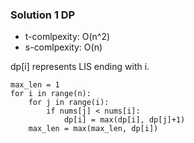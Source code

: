 ### Solution 1 DP

- t-comlpexity: O(n^2)
- s-comlpexity: O(n)

dp[i] represents LIS ending with i.

```
max_len = 1
for i in range(n):
    for j in range(i):
        if nums[j] < nums[i]:
            dp[i] = max(dp[i], dp[j]+1)
    max_len = max(max_len, dp[i])
```

